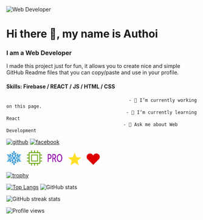 ![Web Developer](https://scontent.fdac134-1.fna.fbcdn.net/v/t39.30808-6/242359587_1491379814528818_6698399653953414635_n.png?stp=dst-png_p180x540&_nc_cat=107&ccb=1-7&_nc_sid=e3f864&_nc_ohc=MYkNWpBqZhwAX-9CSHY&_nc_ht=scontent.fdac134-1.fna&oh=00_AfBZeawOpUTiHVVw7HH58572wk3WtSacED0DkkGPIfosOQ&oe=64D405CE)
# Hi there 👋, my name is Authoi
### I am a Web Developer

I made this project just for fun, it allows you to create nice and simple GitHub Readme files that you can copy/paste and use in your 
                                                          profile.

#### Skills: Firebase / REACT / JS / HTML / CSS

                                                 - 🔭 I’m currently working on this page. 
                                                - 🌱 I’m currently learning React 
                                               - 💬 Ask me about Web Development 


[<img src='https://cdn.jsdelivr.net/npm/simple-icons@3.0.1/icons/github.svg' alt='github' height='40'>](https://github.com/Authoi234)  [<img src='https://cdn.jsdelivr.net/npm/simple-icons@3.0.1/icons/facebook.svg' alt='facebook' height='40'>](https://www.facebook.com/authoi234)  

<a href='https://archiveprogram.github.com/'><img src='https://raw.githubusercontent.com/acervenky/animated-github-badges/master/assets/acbadge.gif' width='40' height='40'></a> <a href='https://docs.github.com/en/developers'><img src='https://raw.githubusercontent.com/acervenky/animated-github-badges/master/assets/devbadge.gif' width='40' height='40'></a> <a href='https://github.com/pricing'><img src='https://raw.githubusercontent.com/acervenky/animated-github-badges/master/assets/pro.gif' width='40' height='40'></a> <a href='https://stars.github.com/'><img src='https://raw.githubusercontent.com/acervenky/animated-github-badges/master/assets/starbadge.gif' width='35' height='35'></a> <a href='https://docs.github.com/en/github/supporting-the-open-source-community-with-github-sponsors'><img src='https://raw.githubusercontent.com/acervenky/animated-github-badges/master/assets/sponsorbadge.gif' width='35' height='35'></a> 

[![trophy](https://github-profile-trophy.vercel.app/?username=Authoi234)](https://github.com/ryo-ma/github-profile-trophy) 

[![Top Langs](https://github-readme-stats.vercel.app/api/top-langs/?username=Authoi234)](https://github.com/anuraghazra/github-readme-stats) ![GitHub stats](https://github-readme-stats.vercel.app/api?username=Authoi234&show_icons=true&count_private=true)  

![GitHub streak stats](https://streak-stats.demolab.com/?user=Authoi234)  

![Profile views](https://gpvc.arturio.dev/Authoi234)  
